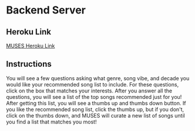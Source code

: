 # Backend Server

## Heroku Link
[MUSES Heroku Link](https://lower-inukshuk-19754.herokuapp.com/)

## Instructions
You will see a few questions asking what genre, song vibe, and decade you would like your recommended song list to include. For these questions, click on the box that matches your interests. After you answer all the questions, you will see a list of the top songs recommended just for you! After getting this list, you will see a thumbs up and thumbs down button. If you like the recommended song list, click the thumbs up, but if you don't, click on the thumbs down, and MUSES will curate a new list of songs until you find a list that matches you most!
